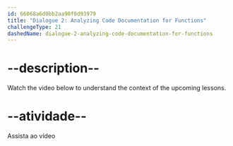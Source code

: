 ```yaml
---
id: 66068a6d0bb2aa90f0d93979
title: "Dialogue 2: Analyzing Code Documentation for Functions"
challengeType: 21
dashedName: dialogue-2-analyzing-code-documentation-for-functions
---
```


# --description--

Watch the video below to understand the context of the upcoming lessons.

# --atividade--

Assista ao vídeo
